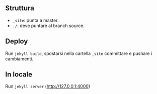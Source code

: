 ## Struttura

* `_site`: punta a master.
* `./`: deve puntare al branch source.

## Deploy

Run `jekyll build`, spostarsi nella cartella `_site` committare e pushare
i cambiamenti.

## In locale

Run `jekyll server` (http://127.0.0.1:4000)
